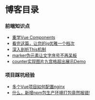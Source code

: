 # 博客目录

### 前端知识点

* <a href="https://github.com/lihai-boop/Blog/blob/main/%E9%87%8D%E5%AD%A6Vue%20Components.md">重学Vue Components</a>
* <a href="https://github.com/lihai-boop/Blog/blob/main/%E7%9C%8B%E5%AE%8C%E8%BF%99%E7%AF%87%EF%BC%8C%E8%AE%A9%E6%82%A8%E7%9A%84js%E4%BC%98%E9%9B%85%E4%B8%80%E4%B8%AA%E6%A1%A3%E6%AC%A1.md">看完这篇，让您的js优雅一个档次</a>
* <a href="https://github.com/lihai-boop/Blog/blob/main/%E6%B7%B1%E5%85%A5%E5%89%96%E6%9E%90This%E6%9C%BA%E5%88%B6.md">深入剖析This机制</a>
* <a href="https://github.com/lihai-boop/Blog/blob/main/marker%E4%BC%AA%E5%85%83%E7%B4%A0%E8%AE%A9%E6%96%87%E5%AD%97%E5%BA%8F%E5%8F%B7%E4%B8%8D%E5%86%8D%E5%91%86%E6%9D%BF.md">marker伪元素让文字序号不再呆板</a>
* <a href="https://github.com/lihai-boop/Blog/blob/main/counter%E5%AE%9E%E7%8E%B0%E5%9B%BE%E7%89%87%E4%B9%9D%E5%AE%AB%E6%A0%BC%E8%B6%85%E5%87%BA%E5%B1%95%E7%A4%BADemo.md">counter实现图片九宫格超出展示Demo</a>


### 项目踩坑经验
* <a href="https://github.com/lihai-boop/Blog/blob/main/%E5%A4%9A%E4%B8%AAVue%E9%A1%B9%E7%9B%AE%E5%A6%82%E4%BD%95%E9%85%8D%E7%BD%AEnginx.md">多个Vue项目如何配置nginx</a>
* <a href="https://github.com/lihai-boop/Blog/blob/main/%E4%BB%80%E4%B9%88%EF%BC%8C%E6%96%B0%E5%A2%9Enpm%E5%8C%85%E7%94%9F%E4%BA%A7%E7%8E%AF%E5%A2%83%E6%89%93%E5%8C%85%E7%AB%9F%E7%84%B6%E6%8A%A5%E9%94%99!.md">什么，新增npm包生产环境打包竟然报错!</a>
